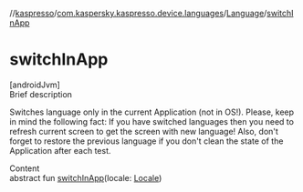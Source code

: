 //[kaspresso](../../index.md)/[com.kaspersky.kaspresso.device.languages](../index.md)/[Language](index.md)/[switchInApp](switch-in-app.md)



# switchInApp  
[androidJvm]  
Brief description  


Switches language only in the current Application (not in OS!). Please, keep in mind the following fact: If you have switched languages then you need to refresh current screen to get the screen with new language! Also, don't forget to restore the previous language if you don't clean the state of the Application after each test.

  
Content  
abstract fun [switchInApp](switch-in-app.md)(locale: [Locale](https://docs.oracle.com/javase/8/docs/api/java/util/Locale.html))  



